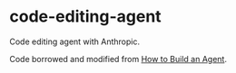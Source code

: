 # code-editing-agent

Code editing agent with Anthropic.

Code borrowed and modified from [How to Build an Agent](https://ampcode.com/how-to-build-an-agent).
